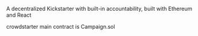 A decentralized Kickstarter with built-in accountability, built with Ethereum and React

crowdstarter main contract is Campaign.sol
